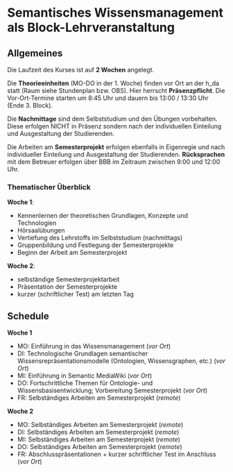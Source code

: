 # Semantisches Wissensmanagement als Block-Lehrveranstaltung


## Allgemeines

Die Laufzeit des Kurses ist auf **2 Wochen** angelegt.

Die **Theorieeinheiten** (MO-DO in der 1. Woche) finden vor Ort an der h_da statt (Raum siehe Stundenplan bzw. OBS). Hier herrscht **Präsenzpflicht**. 
Die Vor-Ort-Termine starten um 8:45 Uhr und dauern bis 13:00 / 13:30 Uhr (Ende 3. Block).

Die **Nachmittage** sind dem Selbststudium und den Übungen vorbehalten. Diese erfolgen NICHT in Präsenz sondern nach der individuellen Einteilung und Ausgestaltung der Studierenden.  

Die Arbeiten am **Semesterprojekt** erfolgen ebenfalls in Eigenregie und nach individueller Einteilung und Ausgestaltung der Studierenden.
**Rücksprachen** mit dem Betreuer erfolgen über BBB im Zeitraum zwischen 9:00 und 12:00 Uhr.


### Thematischer Überblick

**Woche 1**:

- Kennenlernen der theoretischen Grundlagen, Konzepte und Technologien
- Hörsaalübungen 
- Vertiefung des Lehrstoffs im Selbststudium (nachmittags)
- Gruppenbildung und Festlegung der Semesterprojekte
- Beginn der Arbeit am Semesterprojekt


**Woche 2**: 

* selbständige Semesterprojektarbeit
* Präsentation der Semesterprojekte
* kurzer (schriftlicher Test) am letzten Tag


## Schedule

**Woche 1**

- MO: Einführung in das Wissensmanagement (_vor Ort_)
- DI: Technologische Grundlagen semantischer Wissensrepräsentationsmodelle (Ontologien, Wissensgraphen, etc.) (_vor Ort_)
- MI: Einführung in Semantic MediaWiki (_vor Ort_)
- DO: Fortschrittliche Themen für Ontologie- und Wissensbasisentwicklung; Vorbereitung Semesterprojekt (_vor Ort_)
- FR: Selbständiges Arbeiten am Semesterprojekt (*remote*)

**Woche 2**

- MO: Selbständiges Arbeiten am Semesterprojekt (*remote*)
- DI: Selbständiges Arbeiten am Semesterprojekt (*remote*)
- MI: Selbständiges Arbeiten am Semesterprojekt (*remote*)
- DO: Selbständiges Arbeiten am Semesterprojekt (*remote*)
- FR: Abschlusspräsentationen + kurzer schriftlicher Test im Anschluss (_vor Ort_)
